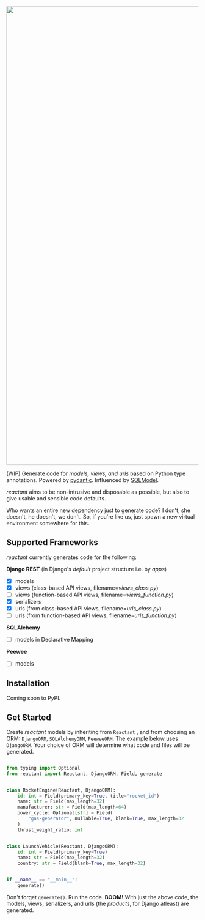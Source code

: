 <p align="center">
    <a href="#">
        <img width="1200" src="https://raw.githubusercontent.com/neil-vqa/reactant/main/reactant-logo-banner.png">
    </a>
</p>

(WIP) Generate code for *models, views, and urls* based on Python type annotations. Powered by [pydantic](https://github.com/samuelcolvin/pydantic/). Influenced by [SQLModel](https://github.com/tiangolo/sqlmodel).

*reactant* aims to be non-intrusive and disposable as possible, but also to give usable and sensible code defaults.

Who wants an entire new dependency just to generate code? I don't, she doesn't, he doesn't, we don't. So, if you're like us, just spawn a new virtual environment somewhere for this.

## Supported Frameworks

*reactant* currently generates code for the following:

**Django REST** (in Django's *default* project structure i.e. by *apps*)

- [X] models
- [X] views (class-based API views, filename=*views_class.py*)
- [ ] views (function-based API views, filename=*views_function.py*)
- [X] serializers
- [X] urls (from class-based API views, filename=*urls_class.py*)
- [ ] urls (from function-based API views, filename=*urls_function.py*)

**SQLAlchemy**

- [ ] models in Declarative Mapping

**Peewee**

- [ ] models

## Installation

Coming soon to PyPI.

## Get Started

Create *reactant* models by inheriting from `Reactant` , and from choosing an ORM: `DjangoORM`, `SQLAlchemyORM`, `PeeweeORM`. The example below uses `DjangoORM`. Your choice of ORM will determine what code and files will be generated.

```python

from typing import Optional
from reactant import Reactant, DjangoORM, Field, generate


class RocketEngine(Reactant, DjangoORM):
    id: int = Field(primary_key=True, title="rocket_id")
    name: str = Field(max_length=32)
    manufacturer: str = Field(max_length=64)
    power_cycle: Optional[str] = Field(
        "gas-generator", nullable=True, blank=True, max_length=32
    )
    thrust_weight_ratio: int


class LaunchVehicle(Reactant, DjangoORM):
    id: int = Field(primary_key=True)
    name: str = Field(max_length=32)
    country: str = Field(blank=True, max_length=32)


if __name__ == "__main__":
    generate()

```

Don't forget `generate()`. Run the code. **BOOM!** With just the above code, the models, views, serializers, and urls (the *products*, for Django atleast) are generated.